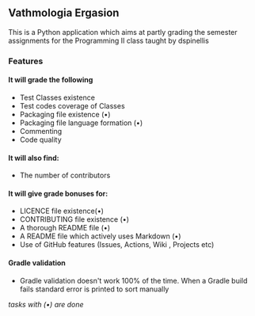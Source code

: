 ## Vathmologia Ergasion
This is a Python application which aims at partly grading the semester assignments for the Programming II class taught by dspinellis

### Features
#### It will grade the following
* Test Classes existence
* Test codes coverage of Classes 
* Packaging file existence (•)
* Packaging file language formation (•)
* Commenting
* Code quality

#### It will also find:
* The number of contributors 

#### It will give grade bonuses for:
* LICENCE file existence(•)
* CONTRIBUTING file existence (•)
* A thorough README file (•)
* A README file which actively uses Markdown (•)
* Use of GitHub features (Issues, Actions, Wiki , Projects etc)

#### Gradle validation 
- Gradle validation doesn't work 100% of the time. When a Gradle build fails standard error is printed to sort manually

_tasks with (•) are done_